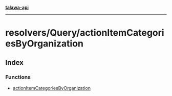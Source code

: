 [**talawa-api**](../../../README.md)

***

# resolvers/Query/actionItemCategoriesByOrganization

## Index

### Functions

- [actionItemCategoriesByOrganization](functions/actionItemCategoriesByOrganization.md)
